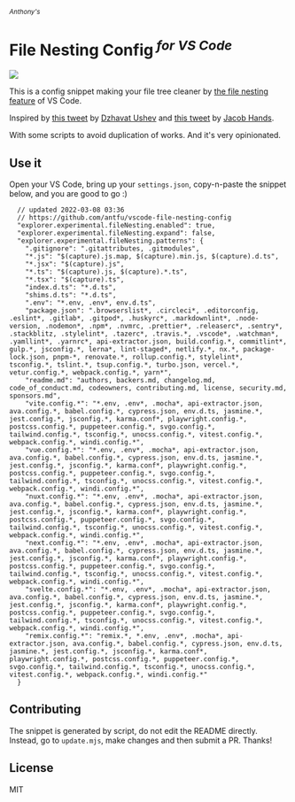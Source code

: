 <sub><em>Anthony's</em></sub>
<h1>File Nesting Config<sup><em> for VS Code</em></sup></h1>

![](https://user-images.githubusercontent.com/11247099/157142238-b00deecb-8d56-424f-9b20-ef6a6f5ddf99.png)

This is a config snippet making your file tree cleaner by [the file nesting feature](https://code.visualstudio.com/updates/v1_64#_explorer-file-nesting) of VS Code.

Inspired by [this tweet](https://twitter.com/dzhavatushev/status/1500511236634599430) by [Dzhavat Ushev](https://twitter.com/dzhavatushev) and [this tweet](https://twitter.com/jachands/status/1500173829733240844) by [Jacob Hands](https://twitter.com/jachands).

With some scripts to avoid duplication of works. And it's very opinionated.

## Use it

Open your VS Code, bring up your `settings.json`, copy-n-paste the snippet below, and you are good to go :)

```jsonc
  // updated 2022-03-08 03:36
  // https://github.com/antfu/vscode-file-nesting-config
  "explorer.experimental.fileNesting.enabled": true,
  "explorer.experimental.fileNesting.expand": false,
  "explorer.experimental.fileNesting.patterns": {
    ".gitignore": ".gitattributes, .gitmodules",
    "*.js": "$(capture).js.map, $(capture).min.js, $(capture).d.ts",
    "*.jsx": "$(capture).js",
    "*.ts": "$(capture).js, $(capture).*.ts",
    "*.tsx": "$(capture).ts",
    "index.d.ts": "*.d.ts",
    "shims.d.ts": "*.d.ts",
    ".env": "*.env, .env*, env.d.ts",
    "package.json": ".browserslist*, .circleci*, .editorconfig, .eslint*, .gitlab*, .gitpod*, .huskyrc*, .markdownlint*, .node-version, .nodemon*, .npm*, .nvmrc, .prettier*, .releaserc*, .sentry*, .stackblitz, .stylelint*, .tazerc*, .travis.*, .vscode*, .watchman*, .yamllint*, .yarnrc*, api-extractor.json, build.config.*, commitlint*, gulp.*, jsconfig.*, lerna*, lint-staged*, netlify.*, nx.*, package-lock.json, pnpm-*, renovate.*, rollup.config.*, stylelint*, tsconfig.*, tslint.*, tsup.config.*, turbo.json, vercel.*, vetur.config.*, webpack.config.*, yarn*",
    "readme.md": "authors, backers.md, changelog.md, code_of_conduct.md, codeowners, contributing.md, license, security.md, sponsors.md",
    "vite.config.*": "*.env, .env*, .mocha*, api-extractor.json, ava.config.*, babel.config.*, cypress.json, env.d.ts, jasmine.*, jest.config.*, jsconfig.*, karma.conf*, playwright.config.*, postcss.config.*, puppeteer.config.*, svgo.config.*, tailwind.config.*, tsconfig.*, unocss.config.*, vitest.config.*, webpack.config.*, windi.config.*",
    "vue.config.*": "*.env, .env*, .mocha*, api-extractor.json, ava.config.*, babel.config.*, cypress.json, env.d.ts, jasmine.*, jest.config.*, jsconfig.*, karma.conf*, playwright.config.*, postcss.config.*, puppeteer.config.*, svgo.config.*, tailwind.config.*, tsconfig.*, unocss.config.*, vitest.config.*, webpack.config.*, windi.config.*",
    "nuxt.config.*": "*.env, .env*, .mocha*, api-extractor.json, ava.config.*, babel.config.*, cypress.json, env.d.ts, jasmine.*, jest.config.*, jsconfig.*, karma.conf*, playwright.config.*, postcss.config.*, puppeteer.config.*, svgo.config.*, tailwind.config.*, tsconfig.*, unocss.config.*, vitest.config.*, webpack.config.*, windi.config.*",
    "next.config.*": "*.env, .env*, .mocha*, api-extractor.json, ava.config.*, babel.config.*, cypress.json, env.d.ts, jasmine.*, jest.config.*, jsconfig.*, karma.conf*, playwright.config.*, postcss.config.*, puppeteer.config.*, svgo.config.*, tailwind.config.*, tsconfig.*, unocss.config.*, vitest.config.*, webpack.config.*, windi.config.*",
    "svelte.config.*": "*.env, .env*, .mocha*, api-extractor.json, ava.config.*, babel.config.*, cypress.json, env.d.ts, jasmine.*, jest.config.*, jsconfig.*, karma.conf*, playwright.config.*, postcss.config.*, puppeteer.config.*, svgo.config.*, tailwind.config.*, tsconfig.*, unocss.config.*, vitest.config.*, webpack.config.*, windi.config.*",
    "remix.config.*": "remix.*, *.env, .env*, .mocha*, api-extractor.json, ava.config.*, babel.config.*, cypress.json, env.d.ts, jasmine.*, jest.config.*, jsconfig.*, karma.conf*, playwright.config.*, postcss.config.*, puppeteer.config.*, svgo.config.*, tailwind.config.*, tsconfig.*, unocss.config.*, vitest.config.*, webpack.config.*, windi.config.*"
  }
```

## Contributing

The snippet is generated by script, do not edit the README directly.
Instead, go to `update.mjs`, make changes and then submit a PR. Thanks!

## License

MIT
